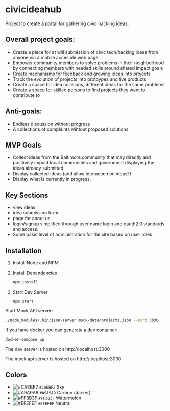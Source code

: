 # civicideahub
Project to create a portal for gathering civic hacking ideas.


## Overall project goals:

* Create a place for at will submission of civic tech/hacking ideas from anyone via a mobile accesible web page
* Empower community members to solve problems in their neighborhood by connecting members with needed skills around shared impact goals
* Create mechanisms for feedback and growing ideas into projects
* Track the evolution of projects into protoypes and live products
* Create a space for idea collisions, different ideas for the same problems
* Create a space for skilled persons to find projects they want to contribute to


## Anti-goals:

* Endless discussion without progress
* A collections of complaints wihtout proposed solutions


## MVP Goals

* Collect ideas from the Baltimore community that may directly and positively impact local communities and government displaying the ideas already submitted
* Display collected ideas (and allow interaction on ideas?)
* Display what is currently in progress.


## Key Sections

* view ideas.
* idea submission form
* page for about us.
* login/signup simplified through user name login and oauth2.0 standards and access.
* Some basic level of administration for the site based on user roles


## Installation

1. Install Node and NPM
2. Install Dependencies

    ```bash
    npm install
    ```
3. Start Dev Server

    ```
    npm start
    ```

Start Mock API server:

```bash
./node_modules/.bin/json-server mock-data/projects.json --port 3030
```

If you have docker you can generate a dev container:

```bash
docker-compose up
```

The dev server is hosted on http://localhost:3000

The mock api server is hosted on http://localhost:3030


## Colors

- ![#CAEBF2](https://placehold.it/15/CAEBF2/000000?text=+) `#CAEBF2` Sky
- ![#A9A9A9](https://placehold.it/15/A9A9A9/000000?text=+) `#A9A9A9` Carbon (darker)
- ![#FF3B3F](https://placehold.it/15/FF3B3F/000000?text=+) `#FF3B3F` Watermelon
- ![#EFEFEF](https://placehold.it/15/EFEFEF/000000?text=+) `#EFEFEF` Neutral
